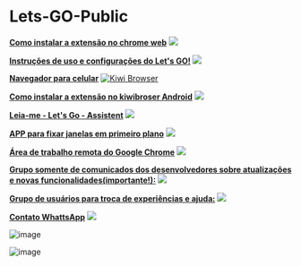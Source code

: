 # Lets-GO-Public

[**Como instalar a extensão no chrome web**](https://youtu.be/4OOhMWpmyxw) [![](https://www.youtube.com/s/desktop/1422277c/img/favicon.ico)](https://youtu.be/4OOhMWpmyxw)

[**Instruções de uso e configurações do Let's GO!**](https://youtu.be/YlE-QAOrsy8) [![](https://www.youtube.com/s/desktop/1422277c/img/favicon.ico)](https://youtu.be/YlE-QAOrsy8)

[**Navegador para celular**](https://kiwibrowser.com/) [![Kiwi Browser](https://kiwibrowser.com/wp-content/uploads/2019/09/cropped-Favicon-512x512-32x32.png)](https://kiwibrowser.com/)

[**Como instalar a extensão no kiwibroser Android**](https://www.youtube.com/watch?v=8wAj0Ea396Q) [![](https://www.youtube.com/s/desktop/1422277c/img/favicon.ico)](https://www.youtube.com/watch?v=8wAj0Ea396Q)

[**Leia-me - Let's Go - Assistent**](https://bit.ly/Leia_LetsGo_Assistent) [![](https://upload.wikimedia.org/wikipedia/commons/thumb/2/22/Pdf_icon.png/22px-Pdf_icon.png)](https://bit.ly/Leia_LetsGo_Assistent)

[**APP para fixar janelas em primeiro plano**](https://www.savardsoftware.com/turbotop/) [![](https://www.savardsoftware.com/favicon.ico)](https://www.savardsoftware.com/turbotop/)

[**Área de trabalho remota do Google Chrome**](https://remotedesktop.google.com/) [![](https://ssl.gstatic.com/chromoting/chromoting_logo_512.png(48x48))](https://remotedesktop.google.com/)

[**Grupo somente de comunicados dos desenvolvedores sobre atualizações e novas funcionalidades(importante!):**](https://chat.whatsapp.com/DYxSPnnVELzBHCCNwO49Rt) [![](https://web.whatsapp.com/img/favicon/1x/favicon.png)](https://bit.ly/Leia_LetsGo_Assistent)

[**Grupo de usuários para troca de experiências e ajuda:**](https://chat.whatsapp.com/KJRjPUI7nGjFKRSpsOypFA) [![](https://web.whatsapp.com/img/favicon/1x/favicon.png)](https://bit.ly/Leia_LetsGo_Assistent)

[**Contato WhattsApp**](https://wa.me/5511916302834) [![](https://web.whatsapp.com/img/favicon/1x/favicon.png)](https://bit.ly/Leia_LetsGo_Assistent)

![image](https://user-images.githubusercontent.com/106397250/212321968-816c319d-e57f-48ae-97f7-09a9503a7f67.png)

![image](https://user-images.githubusercontent.com/106397250/212321694-9283a99a-6f21-446e-8d8e-9253ae3d7601.png)


